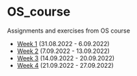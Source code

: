 # OS_course
Assignments and exercises from OS course

- [Week 1](https://github.com/Zener085/OS_course/tree/main/week1) (31.08.2022 - 6.09.2022)
- [Week 2](https://github.com/Zener085/OS_course/tree/main/week2) (7.09.2022 - 13.09.2022)
- [Week 3](https://github.com/Zener085/OS_course/tree/main/week3) (14.09.2022 - 20.09.2022)
- [Week 4](https://github.com/Zener085/OS_course/tree/main/week4) (21.09.2022 - 27.09.2022)
